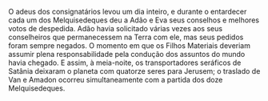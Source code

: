 ﻿O adeus dos consignatários levou um dia inteiro, e durante o entardecer cada um dos Melquisedeques deu a Adão e Eva seus conselhos e melhores votos de despedida. Adão havia solicitado várias vezes aos seus conselheiros que permanecessem na Terra com ele, mas seus pedidos foram sempre negados. O    momento em que os Filhos Materiais deveriam assumir plena responsabilidade pela condução dos assuntos do mundo havia chegado. E assim, à meia-noite, os transportadores seráficos de Satânia deixaram o planeta com quatorze seres para Jerusem; o traslado de Van e Amadon ocorreu simultaneamente com a partida dos doze Melquisedeques.